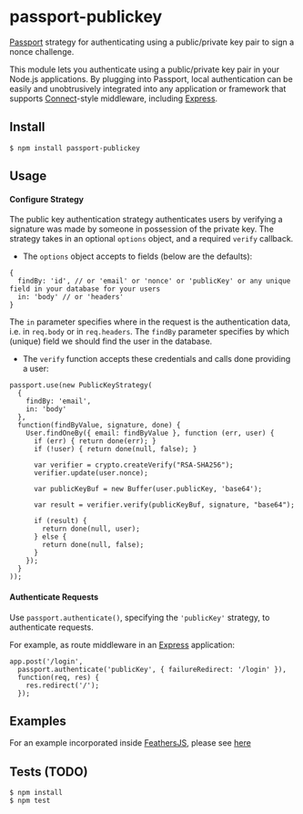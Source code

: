 # passport-publickey

[Passport](http://passportjs.org/) strategy for authenticating using a public/private key pair to sign a nonce challenge.

This module lets you authenticate using a public/private key pair in your Node.js
applications.  By plugging into Passport, local authentication can be easily and
unobtrusively integrated into any application or framework that supports
[Connect](http://www.senchalabs.org/connect/)-style middleware, including
[Express](http://expressjs.com/).

## Install

    $ npm install passport-publickey

## Usage

#### Configure Strategy

The public key authentication strategy authenticates users by verifying a signature was made by someone in possession of the private key. The strategy takes in an optional `options` object, and a required `verify` callback.

- The `options` object accepts to fields (below are the defaults):
```
{
  findBy: 'id', // or 'email' or 'nonce' or 'publicKey' or any unique field in your database for your users
  in: 'body' // or 'headers'
}
```
The `in` parameter specifies where in the request is the authentication data, i.e. in `req.body` or in `req.headers`. The `findBy` parameter specifies by which (unique) field we should find the user in the database.

- The `verify` function accepts these credentials and calls done providing a user:
```
passport.use(new PublicKeyStrategy(
  {
    findBy: 'email',
    in: 'body'
  },
  function(findByValue, signature, done) {
    User.findOneBy({ email: findByValue }, function (err, user) {
      if (err) { return done(err); }
      if (!user) { return done(null, false); }

      var verifier = crypto.createVerify("RSA-SHA256");
      verifier.update(user.nonce);

      var publicKeyBuf = new Buffer(user.publicKey, 'base64');

      var result = verifier.verify(publicKeyBuf, signature, "base64");

      if (result) {
        return done(null, user);
      } else {
        return done(null, false);
      }
    });
  }
));
```

#### Authenticate Requests

Use `passport.authenticate()`, specifying the `'publicKey'` strategy, to
authenticate requests.

For example, as route middleware in an [Express](http://expressjs.com/)
application:

    app.post('/login', 
      passport.authenticate('publicKey', { failureRedirect: '/login' }),
      function(req, res) {
        res.redirect('/');
      });

## Examples

For an example incorporated inside [FeathersJS](https://feathersjs.com), please see [here](https://github.com/amaurymartiny/feathers-authentication-publickey/tree/master/example)

## Tests (TODO)

    $ npm install
    $ npm test
